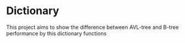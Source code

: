 # Dictionary
This project aims to show the difference between AVL-tree and B-tree performance by this dictionary functions 

